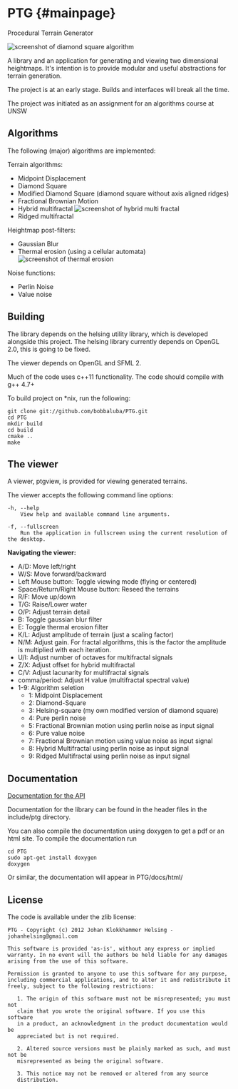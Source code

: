 PTG                                    {#mainpage}
===

Procedural Terrain Generator

![screenshot of diamond square algorithm](http://bobbaluba.github.com/PTG/screenshots/diamondsquare.png)

A library and an application for generating and viewing two dimensional heightmaps.
It's intention is to provide modular and useful abstractions for terrain generation.

The project is at an early stage. Builds and interfaces will break all the time.

The project was initiated as an assignment for an algorithms course at UNSW

Algorithms
----------

The following (major) algorithms are implemented:

Terrain algorithms:
* Midpoint Displacement
* Diamond Square
* Modified Diamond Square (diamond square without axis aligned ridges)
* Fractional Brownian Motion
* Hybrid multifractal
  ![screenshot of hybrid multi fractal](http://bobbaluba.github.com/PTG/screenshots/hybridmultifractal.png)
* Ridged multifractal

Heightmap post-filters:
* Gaussian Blur
* Thermal erosion (using a cellular automata)
  ![screenshot of thermal erosion](http://bobbaluba.github.com/PTG/screenshots/hybridmultifractaleroded.png)

Noise functions:
* Perlin Noise
* Value noise

Building
--------

The library depends on the helsing utility library, which is developed alongside this project.
The helsing library currently depends on OpenGL 2.0, this is going to be fixed.

The viewer depends on OpenGL and SFML 2.

Much of the code uses c++11 functionality. The code should compile with g++ 4.7+

To build project on *nix, run the following:

    git clone git://github.com/bobbaluba/PTG.git
    cd PTG
    mkdir build
    cd build
    cmake ..
    make

The viewer
----------------

A viewer, ptgview, is provided for viewing generated terrains.

The viewer accepts the following command line options:

    -h, --help
        View help and available command line arguments.
    
    -f, --fullscreen
        Run the application in fullscreen using the current resolution of the desktop.

**Navigating the viewer:**

* A/D: Move left/right
* W/S: Move forward/backward
* Left Mouse button: Toggle viewing mode (flying or centered)
* Space/Return/Right Mouse button: Reseed the terrains
* R/F: Move up/down
* T/G: Raise/Lower water
* O/P: Adjust terrain detail
* B: Toggle gaussian blur filter
* E: Toggle thermal erosion filter
* K/L: Adjust amplitude of terrain (just a scaling factor)
* N/M: Adjust gain. For fractal algorithms, this is the factor the amplitude is multiplied with each iteration.
* U/I: Adjust number of octaves for multifractal signals
* Z/X: Adjust offset for hybrid multifractal
* C/V: Adjust lacunarity for multifractal signals
* comma/period: Adjust H value (multifractal spectral value)
* 1-9: Algorithm seletion
    * 1: Midpoint Displacement
    * 2: Diamond-Square
    * 3: Helsing-square (my own modified version of diamond square)
    * 4: Pure perlin noise
    * 5: Fractional Brownian motion using perlin noise as input signal
    * 6: Pure value noise
    * 7: Fractional Brownian motion using value noise as input signal
    * 8: Hybrid Multifractal using perlin noise as input signal
    * 9: Ridged Multifractal using perlin noise as input signal

Documentation
-------------

[Documentation for the API](http://bobbaluba.github.com/PTG/docs/html)

Documentation for the library can be found in the header files in the include/ptg
directory.

You can also compile the documentation using doxygen to get a pdf or an html site.
To compile the documentation run

    cd PTG
    sudo apt-get install doxygen
    doxygen

Or similar, the documentation will appear in PTG/docs/html/

License
-------

The code is available under the zlib license:
    
    PTG - Copyright (c) 2012 Johan Klokkhammer Helsing - johanhelsing@gmail.com
    
    This software is provided 'as-is', without any express or implied
    warranty. In no event will the authors be held liable for any damages
    arising from the use of this software.
    
    Permission is granted to anyone to use this software for any purpose,
    including commercial applications, and to alter it and redistribute it
    freely, subject to the following restrictions:
    
       1. The origin of this software must not be misrepresented; you must not
       claim that you wrote the original software. If you use this software
       in a product, an acknowledgment in the product documentation would be
       appreciated but is not required.

       2. Altered source versions must be plainly marked as such, and must not be
       misrepresented as being the original software.
    
       3. This notice may not be removed or altered from any source
       distribution.
